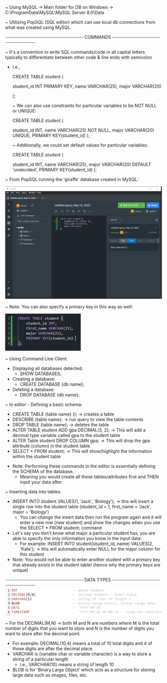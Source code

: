 ~ Using MySQL -> Main folder for DB on Windows -> C:\ProgramData\MySQL\MySQL Server 8.0\Data

~ Utilizing PopSQL (SQL editor) which can use local db connections from what was created using MySQL

--------------------------------------- COMMANDS ---------------------------------------

~ It's a convention to write SQL commands/code in all capital letters typically to differentiate between other code & line ends with semicolon
  - I.e., 
    
    CREATE TABLE student
    (
    
      student_id INT PRIMARY KEY,
      name VARCHAR(25),
      major VARCHAR(20)
      
    );
    
    ~ We can also use constraints for particular variables to be NOT NULL or UNIQUE:
    
    CREATE TABLE student
    (
    
      student_id INT,
      name VARCHAR(25) NOT NULL,
      major VARCHAR(20) UNIQUE,
      PRIMARY KEY(student_id)
    );
    
    ~ Additionally, we could set default values for particular variables:
    
    CREATE TABLE student
    (
    
      student_id INT,
      name VARCHAR(25),
      major VARCHAR(20) DEFAULT 'undecided',
      PRIMARY KEY(student_id)
    );
    
~ From PopSQL running the 'giraffe' database created in MySQL:

<img src = "Images/PopSQL-First-Table.PNG">

~ Note: You can also specify a primary key in this way as well:

<img src = "Images/Another-Way-Primary-Key.PNG">
    
~ Using Command Line Client:
  - Displaying all databases detected:
    - SHOW DATABASES;
  - Creating a database:
    - CREATE DATABASE {db name};
  - Deleting a database:
    - DROP DATABASE {db name};
  
~ In editor - Defining a basic schema:
  - CREATE TABLE {table name} (); -> creates a table 
  - DESCRIBE {table name}; -> run query to view the table contents
  - DROP TABLE {table name}; -> deletes the table
  - ALTER TABLE student ADD gpa DECIMAL(3, 2); -> This will add a decimal type variable called gpa to the student table
  - ALTER Table student DROP COLUMN gpa; -> This will drop the gpa attribute (column) in the student table
  - SELECT * FROM student; -> This will show/highlight the information within the student table
  
  * Note: Performing these commands in the editor is essentially defining the SCHEMA of the database.
    - Meaning you would create all these tables/attributes first and THEN input your data after.
    
~ Inserting data into tables:
  - INSERT INTO student VALUES(1, 'Jack', 'Biology'); -> this will insert a single row into the student table (student_id = 1, first_name = 'Jack', major = 'Biology')
    - You can change the insert data then run the program again and it will enter a new row (new student) and show the changes when you use the SELECT * FROM student; command 
  - Let's say you don't know what major a particular student has, you are able to specify the only information you know in the input data:
    - For example: INSERT INTO student(student_id, name) VALUES(2, 'Kate'); -> this will automatically enter NULL for the major column for this student
  - Note: You would not be able to enter another student with a primary key that already exists in the student table! (hence why the primary keys are unique)
  
--------------------------------------- DATA TYPES ---------------------------------------
<img src = "Images/Basic-Types.PNG">

~ For the DECIMAL(M,N) -> both M and N are numbers where M is the total number of digits that you want to store and N is the number of digits you want to store after the decimal point. 
  - For example: DECIMAL(10,4) means a total of 10 total digits and 4 of those digits are after the decimal place. 
  - VARCHAR is (variable char or variable character) is a way to store a string of a particular length
    - I.e., VARCHAR(10) means a string of length 10
  - BLOB is for 'Binary Large Object' which acts as a structure for storing large data such as images, files, etc.

